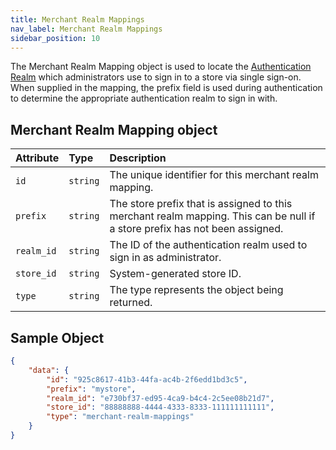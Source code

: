 ```yaml
---
title: Merchant Realm Mappings
nav_label: Merchant Realm Mappings
sidebar_position: 10
---
```


The Merchant Realm Mapping object is used to locate the [Authentication Realm](/docs/authentication/single-sign-on/authentication-realm-api/authentication-realm-api-overview) which administrators use to sign in to a store via single sign-on. When supplied in the mapping, the prefix field is used during authentication to determine the appropriate authentication realm to sign in with.

## Merchant Realm Mapping object

| Attribute | Type | Description |
| :--- | :--- | :--- |
| `id` | `string` | The unique identifier for this merchant realm mapping. |
| `prefix` | `string` | The store prefix that is assigned to this merchant realm mapping. This can be null if a store prefix has not been assigned. |
| `realm_id` | `string` | The ID of the authentication realm used to sign in as administrator. |
| `store_id` | `string` | System-generated store ID. |
| `type` | `string` | The type represents the object being returned. |

## Sample Object

```json
{
    "data": {
        "id": "925c8617-41b3-44fa-ac4b-2f6edd1bd3c5",
        "prefix": "mystore",
        "realm_id": "e730bf37-ed95-4ca9-b4c4-2c5ee08b21d7",
        "store_id": "88888888-4444-4333-8333-111111111111",
        "type": "merchant-realm-mappings"
    }
}
```
